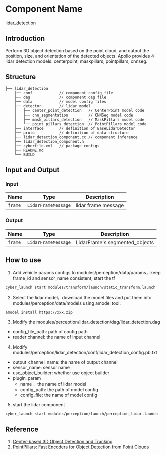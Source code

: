 # Component Name
lidar_detection

## Introduction
Perform 3D object detection based on the point cloud, and output the position, size, and orientation of the detected objects. Apollo provides 4 lidar detection models: centerpoint, maskpillars, pointpillars, cnnseg.

## Structure
```
├── lidar_detection
    ├── conf            // component config file
    ├── dag             // component dag file
    ├── data            // model config files
    ├── detector        // lidar model
    │   ├── center_point_detection   // CenterPoint model code
    │   ├── cnn_segmentation         // CNNSeg model code
    │   ├── mask_pillars_detection   // MaskPillars model code
    │   └── point_pillars_detection  // PointPillars model code
    ├── interface       // definition of BaseLidarDetector
    ├── proto           // definition of data structure
    ├── lidar_detection_component.cc // component inference
    ├── lidar_detection_component.h
    ├── cyberfile.xml   // package configs
    ├── README.md
    └── BUILD
```

## Input and Output

### Input
| Name              | Type                            | Description          |
| ----------------- | ------------------------------- | -----------------    |
| `frame`         | `LidarFrameMessage`             | lidar frame message  |

### Output
| Name              | Type                            | Description     |
| ----------------- | ------------------------------- | --------------- |
| `frame`           | `LidarFrameMessage`             | LidarFrame's segmented_objects |

## How to use
1. Add vehicle params configs to modules/perception/data/params，keep frame_id and sensor_name consistent, start the tf
```bash
cyber_launch start modules/transform/launch/static_transform.launch
```

2. Select the lidar model，download the model files and put them into modules/perception/data/models using amodel tool.
```bash
amodel install https://xxx.zip
```

3. Modify the modules/perception/lidar_detection/dag/lidar_detection.dag
- config_file_path: path of config path
- reader channel: the name of input channel

4. Modify modules/perception/lidar_detection/conf/lidar_detection_config.pb.txt
- output_channel_name: the name of output channel
- sensor_name: sensor name
- use_object_builder: whether use object builder
- plugin_param
  - name： the name of lidar model
  - config_path: the path of model config
  - config_file: the name of model config

5. start the lidar component
```bash
cyber_launch start modules/perception/launch/perception_lidar.launch
```

## Reference
1. [Center-based 3D Object Detection and Tracking](https://arxiv.org/abs/2006.11275)
2. [PointPillars: Fast Encoders for Object Detection from Point Clouds](https://arxiv.org/abs/1812.05784)